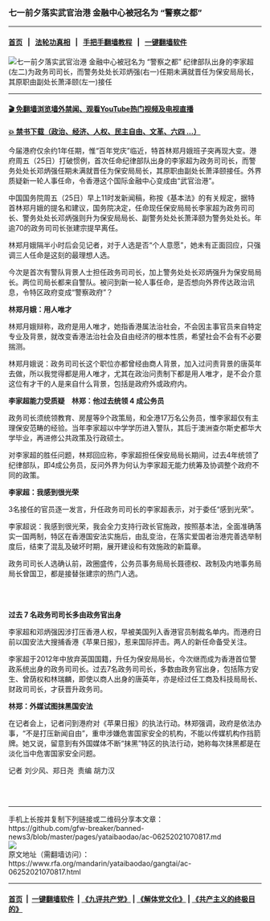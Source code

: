 ### 七一前夕落实武官治港    金融中心被冠名为 “警察之都”
------------------------

#### [首页](https://github.com/gfw-breaker/banned-news3/blob/master/README.md) &nbsp;&nbsp;|&nbsp;&nbsp; [法轮功真相](https://github.com/begood0513/basic/blob/master/README.md)  &nbsp;&nbsp;|&nbsp;&nbsp; [手把手翻墙教程](https://github.com/gfw-breaker/guides/wiki)  &nbsp;&nbsp;|&nbsp;&nbsp; [一键翻墙软件](https://github.com/gfw-breaker/nogfw/blob/master/README.md)  



<div id="headerimg">
 <img alt="七一前夕落实武官治港    金融中心被冠名为 “警察之都”" src="https://www.rfa.org/mandarin/yataibaodao/gangtai/ac-06252021070817.html/@@images/37bb1ace-582f-4c10-98d9-036c336b8c40.jpeg" title="七一前夕落实武官治港    金融中心被冠名为 “警察之都”"/>
 <span class="lead_image_caption">
  纪律部队出身的李家超(左二)为政务司司长，而警务处处长邓炳强(右一)任期未满就晋任为保安局局长，其原职由副处长萧泽颐(左一)接任
 </span>
 <!-- zoomattribute -->
</div>

<hr/>


#### [ 🎬  免翻墙浏览墙外禁闻、观看YouTube热门视频及电视直播](https://github.com/gfw-breaker/HelloWorld)

#### [ 💥  禁书下载（政治、经济、人权、民主自由、文革、六四 ...）](https://github.com/gfw-breaker/books/blob/master/README.md)

<div id="storytext">
 <p>
  今届港府仅余约1年任期，惟“百年党庆”临近，特首林郑月娥班子突再现大变。港府周五（25日）打破惯例，首次任命纪律部队出身的李家超为政务司司长，而警务处处长邓炳强任期未满就晋任为保安局局长，其原职由副处长萧泽颐接任。外界质疑新一轮人事任命，令香港这个国际金融中心变成由“武官治港”。
 </p>
 <p>
 </p>
 <p>
  中国国务院周五（25日）早上11时发新闻稿，称按《基本法》的有关规定，据特首林郑月娥的提名和建议，国务院决定，任命现任保安局局长李家超为政务司司长、警务处处长邓炳强则升为保安局局长、副警务处处长萧泽颐为警务处处长。年逾70的政务司司长张建宗提早离任。
 </p>
 <p>
 </p>
 <p>
  林郑月娥隔半小时后会见记者，对于人选是否“个人意愿”，她未有正面回应，只强调三人任命是这刻的最理想人选。
 </p>
 <p>
 </p>
 <p>
  今次是首次有警队背景人士担任政务司司长，加上警务处处长邓炳强升为保安局局长。两位司局长都来自警队。被问到新一轮人事任命，是否想向外界传达政治讯息，令特区政府变成“警察政府”？
 </p>
 <p>
 </p>
 <p>
  <strong>
   林郑月娥：用人唯才
  </strong>
 </p>
 <p>
 </p>
 <p>
  林郑月娥辩称，政府是用人唯才，她指香港属法治社会，不会因主事官员来自特定专业及背景，就改变香港法治社会及自由经济的根本性质，希望社会不会有不必要揣测。
 </p>
 <p>
 </p>
 <p>
  林郑月娥说：政务司司长这个职位亦都曾经由商人背景，加入过问责背景的唐英年去做，所以我觉得都是用人唯才，尤其在政治问责制下都是用人唯才，是不会介意这位有才干的人是来自什么背景，包括是政府外或政府内。
 </p>
 <p>
 </p>
 <p>
  <strong>
   李家超能力受质疑　林郑：他过去统领
  </strong>
  <strong>
   4
  </strong>
  <strong>
   成公务员
  </strong>
 </p>
 <p>
 </p>
 <p>
  政务司长须统领教育、房屋等9个政策局，和全港17万名公务员，惟李家超仅有主理保安范畴的经验。当年李家超以中学学历进入警队，其后于澳洲查尔斯史都华大学毕业，再进修公共政策及行政硕士。
 </p>
 <p>
 </p>
 <p>
  对李家超的胜任问题，林郑回应称，李家超担任保安局局长期间，过去4年统领了纪律部队，即4成公务员，反问外界为何认为李家超无能力统筹及协调整个政府不同的政策。
 </p>
 <p>
 </p>
 <p>
  <strong>
   李家超：我感到很光荣
  </strong>
 </p>
 <p>
 </p>
 <p>
  3名接任的官员逐一发言，升任政务司司长的李家超表示，对于委任“感到光荣”。
 </p>
 <p>
 </p>
 <p>
  李家超说：我感到很光荣，我会全力支持行政长官施政，按照基本法，全面准确落实一国两制，特区在香港国安法实施后，由乱变治，在落实爱国者治港完善选举制度后，结束了混乱及破坏时期，展开建设和有效施政的新篇章。
 </p>
 <p>
 </p>
 <p>
  政务司司长人选确认前，政圈盛传，公务员事务局局长聂德权、政制及内地事务局局长曾国卫，都是接替张建宗的热门人选。
 </p>
 <p>
  <br/>
  <br/>
 </p>
 <p>
  <strong>
   过去
  </strong>
  <strong>
   7
  </strong>
  <strong>
   名政务司司长多由政务官出身
  </strong>
 </p>
 <p>
 </p>
 <p>
  李家超和邓炳强因涉打压香港人权，早被美国列入香港官员制裁名单内。而港府日前以国安法大搜捕香港《苹果日报》，惹来国际抨击。两人的新任命备受关注。
 </p>
 <p>
 </p>
 <p>
  李家超于2012年中放弃英国国籍，升任为保安局局长，今次继而成为香港首位警政系统出身的政务司司长。过去7名政务司司长，多数由政务官出身，包括陈方安生、曾荫权和林瑞麟，即使以商人出身的唐英年，亦是经过任工商及科技局局长、财政司司长，才获晋升政务司。
 </p>
 <p>
 </p>
 <p>
  <strong>
   林郑：外媒试图抹黑国安法
  </strong>
 </p>
 <p>
 </p>
 <p>
  在记者会上，记者问到港府对《苹果日报》的执法行动。林郑强调，政府是依法办事，“不是打压新闻自由”，重申涉嫌危害国家安全的机构，不能以传媒机构作挡箭牌。她又说，留意到有外国媒体不断“抹黑”特区的执法行动，她称每次抹黑都是在淡化当中危害国家安全问题。
 </p>
 <p>
 </p>
 <p>
  记者 刘少风、郑日尧  责编 胡力汉
 </p>
 <p>
 </p>
 <p>
  <br/>
  <br/>
 </p>
 <p>
 </p>
 <p>
 </p>
 <p>
 </p>
 <p>
 </p>
</div>

<hr/>
手机上长按并复制下列链接或二维码分享本文章：<br/>
https://github.com/gfw-breaker/banned-news3/blob/master/pages/yataibaodao/ac-06252021070817.md <br/>
<a href='https://github.com/gfw-breaker/banned-news3/blob/master/pages/yataibaodao/ac-06252021070817.md'><img src='https://github.com/gfw-breaker/banned-news3/blob/master/pages/yataibaodao/ac-06252021070817.md.png'/></a> <br/>
原文地址（需翻墙访问）：https://www.rfa.org/mandarin/yataibaodao/gangtai/ac-06252021070817.html


------------------------
#### [首页](https://github.com/gfw-breaker/banned-news3/blob/master/README.md) &nbsp;|&nbsp; [一键翻墙软件](https://github.com/gfw-breaker/nogfw/blob/master/README.md) &nbsp;| [《九评共产党》](https://github.com/gfw-breaker/9ping.md/blob/master/README.md#九评之一评共产党是什么) | [《解体党文化》](https://github.com/gfw-breaker/jtdwh.md/blob/master/README.md) | [《共产主义的终极目的》](https://github.com/gfw-breaker/gczydzjmd.md/blob/master/README.md)


<img src='http://gfw-breaker.win/banned-news3/pages/yataibaodao/ac-06252021070817.md' width='0px' height='0px'/>